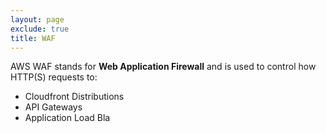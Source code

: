 ```yaml
---
layout: page
exclude: true
title: WAF
---
```


AWS WAF stands for **Web Application Firewall** and is used to control how HTTP(S) requests to:

- Cloudfront Distributions
- API Gateways
- Application Load Bla
<!--stackedit_data:
eyJoaXN0b3J5IjpbMzgxMjQwNzkzLC0yODM5ODkwNDhdfQ==
-->